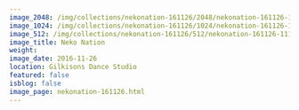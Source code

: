 ```yaml
---
image_2048: /img/collections/nekonation-161126/2048/nekonation-161126-111.jpg
image_1024: /img/collections/nekonation-161126/1024/nekonation-161126-111.jpg
image_512: /img/collections/nekonation-161126/512/nekonation-161126-111.jpg
image_title: Neko Nation
weight: 
image_date: 2016-11-26
location: Gilkisons Dance Studio
featured: false
isblog: false
image_page: nekonation-161126.html
---
```


